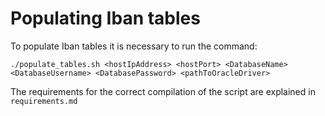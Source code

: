 # Populating Iban tables

To populate Iban tables it is necessary to run the command:

`./populate_tables.sh <hostIpAddress> <hostPort> <DatabaseName> <DatabaseUsername> <DatabasePassword> <pathToOracleDriver>`

The requirements for the correct compilation of the script are explained in `requirements.md` 


